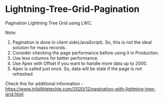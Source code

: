 # Lightning-Tree-Grid-Pagination
Pagination Lightning Tree Grid using LWC.

Note:
1. Pagination is done in client side(JavaScript). So, this is not the ideal solution for mass records.
2. Consider checking the page performance before using it in Production.
3. Use less columns for better performance.
4. Use Apex with Offset if you want to handle more data up to 2000.  
5. Apex is called just once. So, data will be stale if the page is not refreshed

Check this for additional information - 
https://www.infallibletechie.com/2020/12/pagination-with-lightning-tree-grid.html
